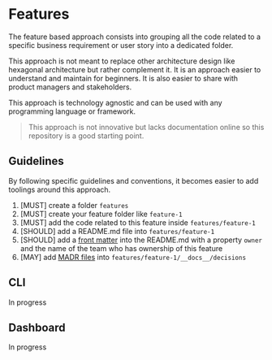 # Features

The feature based approach consists into grouping all the code related to a specific business requirement or user story into a dedicated folder.

This approach is not meant to replace other architecture design like hexagonal architecture but rather complement it. It is an approach easier to understand and maintain for beginners. It is also easier to share with product managers and stakeholders.

This approach is technology agnostic and can be used with any programming language or framework.

> This approach is not innovative but lacks documentation online so this repository is a good starting point.

## Guidelines

By following specific guidelines and conventions, it becomes easier to add toolings around this approach.

1. [MUST]    create a folder `features`
2. [MUST]    create your feature folder like `feature-1`
3. [MUST]    add the code related to this feature inside `features/feature-1`
4. [SHOULD]  add a README.md file into `features/feature-1`
5. [SHOULD]  add a [front matter](https://dev.to/dailydevtips1/what-exactly-is-frontmatter-123g) into the README.md with a property `owner` and the name of the team who has ownership of this feature
6. [MAY]     add [MADR files](https://adr.github.io/madr/) into `features/feature-1/__docs__/decisions`

## CLI

In progress

## Dashboard

In progress
